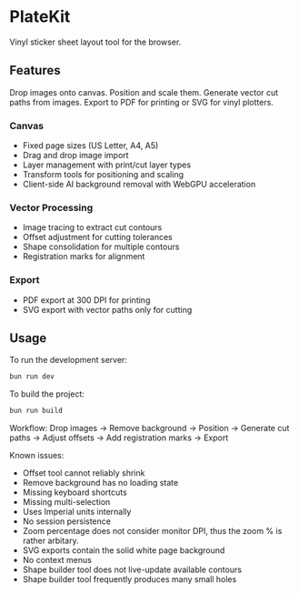 # PlateKit

Vinyl sticker sheet layout tool for the browser.

## Features

Drop images onto canvas. Position and scale them. Generate vector cut paths from images. Export to PDF for printing or SVG for vinyl plotters.

### Canvas
- Fixed page sizes (US Letter, A4, A5)
- Drag and drop image import
- Layer management with print/cut layer types
- Transform tools for positioning and scaling
- Client-side AI background removal with WebGPU acceleration

### Vector Processing
- Image tracing to extract cut contours
- Offset adjustment for cutting tolerances
- Shape consolidation for multiple contours
- Registration marks for alignment

### Export
- PDF export at 300 DPI for printing
- SVG export with vector paths only for cutting

## Usage

To run the development server:

```bash
bun run dev
```

To build the project:

```bash
bun run build
```

Workflow: Drop images → Remove background → Position → Generate cut paths → Adjust offsets → Add registration marks → Export

Known issues:
- Offset tool cannot reliably shrink
- Remove background has no loading state
- Missing keyboard shortcuts
- Missing multi-selection
- Uses Imperial units internally
- No session persistence
- Zoom percentage does not consider monitor DPI, thus the zoom % is rather arbitary.
- SVG exports contain the solid white page background
- No context menus
- Shape builder tool does not live-update available contours
- Shape builder tool frequently produces many small holes